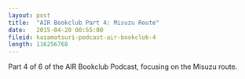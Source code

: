 ```yaml
---
layout: post
title:  "AIR Bookclub Part 4: Misuzu Route"
date:   2015-04-20 00:55:00
fileid: kazamatsuri-podcast-air-bookclub-4
length: 116256768
---
```


Part 4 of 6 of the AIR Bookclub Podcast, focusing on the Misuzu route.
